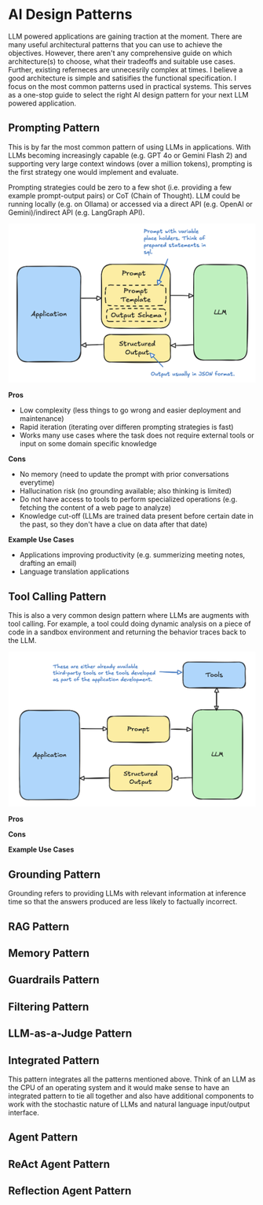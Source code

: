 # AI Design Patterns

LLM powered applications are gaining traction at the moment. There are many useful architectural patterns that you can use to achieve the objectives. However, there aren't any comprehensive guide on which architecture(s) to choose, what their tradeoffs and suitable use cases. Further, existing referneces are unnecesrily complex at times. I believe a good architecture is simple and satisifies the functional specification. I focus on the most common patterns used in practical systems. This serves as a one-stop guide to select the right AI design pattern for your next LLM powered application.

## Prompting Pattern
This is by far the most common pattern of using LLMs in applications. With LLMs becoming increasingly capable (e.g. GPT 4o or Gemini Flash 2) and supporting very large context windows (over a million tokens), prompting is the first strategy one would implement and evaluate.

Prompting strategies could be zero to a few shot (i.e. providing a few example prompt-output pairs) or CoT (Chain of Thought). LLM could be running locally (e.g. on Ollama) or accessed via a direct API (e.g. OpenAI or Gemini)/indirect API (e.g. LangGraph API).

<img src="media/prompting.png" alt="Prompting Pattern" width="600"/>

<b> Pros </b>
* Low complexity (less things to go wrong and easier deployment and maintenance)
* Rapid iteration (iterating over differen prompting strategies is fast)
* Works many use cases where the task does not require external tools or input on some domain specific knowledge

<b> Cons </b>
* No memory (need to update the prompt with prior conversations everytime)
* Hallucination risk (no grounding available; also thinking is limited)
* Do not have access to tools to perform specialized operations (e.g. fetching the content of a web page to analyze)
* Knowledge cut-off (LLMs are trained data present before certain date in the past, so they don't have a clue on data after that date)

<b> Example Use Cases </b>
* Applications improving productivity (e.g. summerizing meeting notes, drafting an email)
* Language translation applications

## Tool Calling Pattern
This is also a very common design pattern where LLMs are augments with tool calling. For example, a tool could doing dynamic analysis on a piece of code in a sandbox environment and returning the behavior traces back to the LLM.

<img src="media/tool_calling.png" alt="Tool Calling" width="600"/>

<b> Pros </b>

<b> Cons </b>

<b> Example Use Cases </b>

## Grounding Pattern
Grounding refers to providing LLMs with relevant information at inference time so that the answers produced are less likely to factually incorrect.

## RAG Pattern

## Memory Pattern

## Guardrails Pattern

## Filtering Pattern

## LLM-as-a-Judge Pattern

## Integrated Pattern
This pattern integrates all the patterns mentioned above. Think of an LLM as the CPU of an operating system and it would make sense to have an integrated pattern to tie all together and also have additional components to work with the stochastic nature of LLMs and natural language input/output interface. 

## Agent Pattern

## ReAct Agent Pattern

## Reflection Agent Pattern


